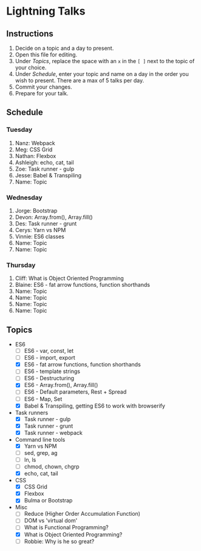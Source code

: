 # Lightning Talks

## Instructions

1. Decide on a topic and a day to present.
2. Open this file for editing.
3. Under _Topics_, replace the space with an `x` in the `[ ]` next to the topic of your choice.
4. Under _Schedule_, enter your topic and name on a day in the order you wish to present. There are a max of 5 talks per day.
5. Commit your changes.
6. Prepare for your talk.


## Schedule

### Tuesday

1. Nanz: Webpack
2. Meg: CSS Grid
3. Nathan: Flexbox
4. Ashleigh:  echo, cat, tail
5. Zoe: Task runner - gulp
6. Jesse: Babel & Transpiling
7. Name: Topic


### Wednesday

1. Jorge: Bootstrap
2. Devon: Array.from(), Array.fill()
3. Des: Task runner - grunt 
4. Cerys: Yarn vs NPM
5. Vinnie: ES6 classes
6. Name: Topic
7. Name: Topic


### Thursday

1. Cliff: What is Object Oriented Programming
2. Blaine: ES6 - fat arrow functions, function shorthands
3. Name: Topic
4. Name: Topic
5. Name: Topic
6. Name: Topic


## Topics

* ES6
  * [ ] ES6 - var, const, let
  * [ ] ES6 - import, export
  * [x] ES6 - fat arrow functions, function shorthands
  * [ ] ES6 - template strings
  * [ ] ES6 - Destructuring
  * [x] ES6 - Array.from(), Array.fill()
  * [ ] ES6 - Default parameters, Rest + Spread
  * [ ] ES6 - Map, Set
  * [x] Babel & Transpiling, getting ES6 to work with browserify

* Task runners
  * [x] Task runner - gulp
  * [x] Task runner - grunt
  * [x] Task runner - webpack

* Command line tools
  * [x] Yarn vs NPM
  * [ ] sed, grep, ag
  * [ ] ln, ls
  * [ ] chmod, chown, chgrp
  * [x] echo, cat, tail

* CSS
  * [x] CSS Grid
  * [x] Flexbox
  * [x] Bulma or Bootstrap

* Misc
  * [ ] Reduce (Higher Order Accumulation Function)
  * [ ] DOM vs 'virtual dom'
  * [ ] What is Functional Programming?
  * [x] What is Object Oriented Programming?
  * [ ] Robbie: Why is he so great?
